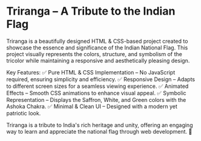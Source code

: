 # Triranga – A Tribute to the Indian Flag
Triranga is a beautifully designed HTML & CSS-based project created to showcase the essence and significance of the Indian National Flag. This project visually represents the colors, structure, and symbolism of the tricolor while maintaining a responsive and aesthetically pleasing design.

Key Features:
✅ Pure HTML & CSS Implementation – No JavaScript required, ensuring simplicity and efficiency.
✅ Responsive Design – Adapts to different screen sizes for a seamless viewing experience.
✅ Animated Effects – Smooth CSS animations to enhance visual appeal.
✅ Symbolic Representation – Displays the Saffron, White, and Green colors with the Ashoka Chakra.
✅ Minimal & Clean UI – Designed with a modern yet patriotic look.

Triranga is a tribute to India's rich heritage and unity, offering an engaging way to learn and appreciate the national flag through web development. 🚀
